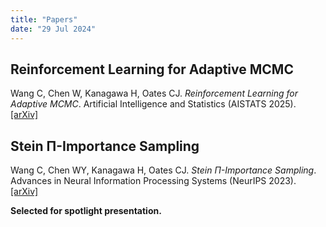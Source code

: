 ```yaml
---
title: "Papers"
date: "29 Jul 2024"
---
```


## Reinforcement Learning for Adaptive MCMC

Wang C, Chen W, Kanagawa H, Oates CJ. *Reinforcement Learning for Adaptive MCMC*. Artificial Intelligence and Statistics (AISTATS 2025). [[arXiv]](https://arxiv.org/abs/2405.13574)

## Stein Π-Importance Sampling

Wang C, Chen WY, Kanagawa H, Oates CJ. *Stein Π-Importance Sampling*. Advances in Neural Information Processing Systems (NeurIPS 2023). [[arXiv]](https://arxiv.org/abs/2305.10068)

**Selected for spotlight presentation.**
